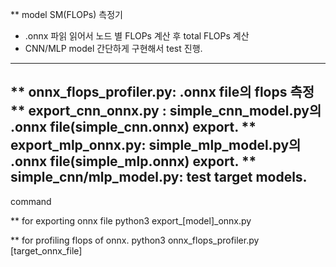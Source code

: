 ** model SM(FLOPs) 측정기
- .onnx 파읽 읽어서 노드 별 FLOPs 계산 후 total FLOPs 계산
- CNN/MLP model 간단하게 구현해서 test 진행.
----------------------------------------------------------------------------------
** onnx_flops_profiler.py: .onnx file의 flops 측정
** export_cnn_onnx.py : simple_cnn_model.py의 .onnx file(simple_cnn.onnx) export.
** export_mlp_onnx.py: simple_mlp_model.py의 .onnx file(simple_mlp.onnx) export.
** simple_cnn/mlp_model.py: test target models.
----------------------------------------------------------------------------------
command

** for exporting onnx file
python3 export_[model]_onnx.py

** for profiling flops of onnx.
python3 onnx_flops_profiler.py [target_onnx_file]
 

